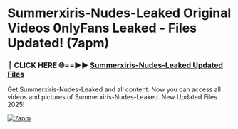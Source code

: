 # Summerxiris-Nudes-Leaked Original Videos 0nlyFans Leaked - Files Updated! (7apm)

<h3>🔴 CLICK HERE 🌐==►► <a href="https://tinyurl.com/4mcuefdz" rel="nofollow">Summerxiris-Nudes-Leaked Updated Files</a></h3>

Get Summerxiris-Nudes-Leaked and all content. Now you can access all videos and pictures of Summerxiris-Nudes-Leaked. New Updated Files 2025!

[![7apm](https://i.imgur.com/StAQSOY.gif)](https://tinyurl.com/4mcuefdz)
